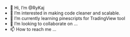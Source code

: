 - 👋 Hi, I’m @RyKaj
- 👀 I’m interested in making code cleaner and scalable. 
- 🌱 I’m currently learning pinescripts for TradingView tool
- 💞️ I’m looking to collaborate on ...
- 📫 How to reach me ...

<!---
RyKaj/RyKaj is a ✨ special ✨ repository because its `README.md` (this file) appears on your GitHub profile.
You can click the Preview link to take a look at your changes.
--->
